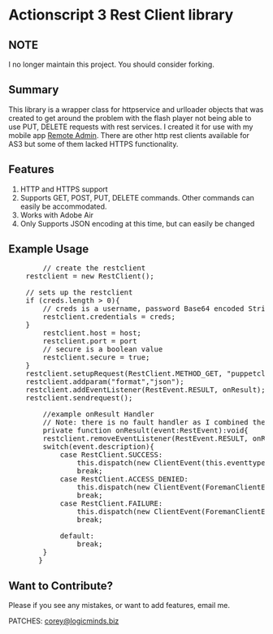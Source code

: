 # Actionscript 3 Rest Client library
## NOTE

I no longer maintain this project.  You should consider forking.

## Summary
This library is a wrapper class for httpservice and urlloader objects that was created to get around the problem with the flash player not being able to use PUT, DELETE requests with rest services.
I created it for use with my mobile app [Remote Admin](http://www.remoteadmin.co).
There are other http rest clients available for AS3 but some of them lacked HTTPS functionality.

## Features
1. HTTP and HTTPS support
2. Supports GET, POST, PUT, DELETE commands.  Other commands can easily be accommodated. 
3. Works with Adobe Air
4. Only Supports JSON encoding at this time, but can easily be changed

## Example Usage
<pre>
        // create the restclient
	restclient = new RestClient();
        
	// sets up the restclient
	if (creds.length > 0){
        // creds is a username, password Base64 encoded String, optional
		restclient.credentials = creds;
	}
		restclient.host = host;
		restclient.port = port
		// secure is a boolean value
		restclient.secure = true;
	}
	restclient.setupRequest(RestClient.METHOD_GET, "puppetclasses");
	restclient.addparam("format","json");
	restclient.addEventListener(RestEvent.RESULT, onResult);
	restclient.sendrequest();
        
        //example onResult Handler
        // Note: there is no fault handler as I combined them into one Event
        private function onResult(event:RestEvent):void{
		restclient.removeEventListener(RestEvent.RESULT, onResult);
		switch(event.description){
			case RestClient.SUCCESS:
				this.dispatch(new ClientEvent(this.eventtype, data, event.statuscode, ForemanClientEvent.SUCCESS_RESULT));
				break;
			case RestClient.ACCESS_DENIED:
				this.dispatch(new ClientEvent(ForemanClientEvent.ACCESS_DENIED, null, event.statuscode, event.message));
				break;
			case RestClient.FAILURE:
				this.dispatch(new ClientEvent(ForemanClientEvent.FAILED_RESULT, null, event.statuscode, event.message));
				break;
			
			default:
				break;
		}
       }
</pre>

## Want to Contribute?
Please if you see any mistakes, or want to add features, email me.  

PATCHES: corey@logicminds.biz
